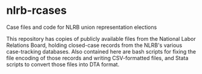 # nlrb-rcases
Case files and code for NLRB union representation elections

This repository has copies of publicly available files from the National Labor Relations Board, holding closed-case records from the NLRB's various case-tracking databases. Also contained here are bash scripts for fixing the file encoding of those records and writing CSV-formatted files, and Stata scripts to convert those files into DTA format.

